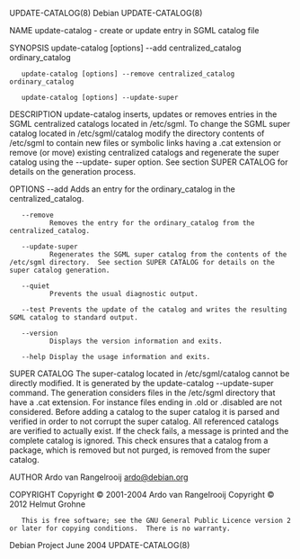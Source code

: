 UPDATE-CATALOG(8)                                                                               Debian                                                                               UPDATE-CATALOG(8)

NAME
       update-catalog - create or update entry in SGML catalog file

SYNOPSIS
       update-catalog [options] --add centralized_catalog ordinary_catalog

       update-catalog [options] --remove centralized_catalog ordinary_catalog

       update-catalog [options] --update-super

DESCRIPTION
       update-catalog  inserts,  updates or removes entries in the SGML centralized catalogs located in /etc/sgml.  To change the SGML super catalog located in /etc/sgml/catalog modify the directory
       contents of /etc/sgml to contain new files or symbolic links having a .cat extension or remove (or move) existing centralized catalogs and regenerate the super  catalog  using  the  --update-
       super option.  See section SUPER CATALOG for details on the generation process.

OPTIONS
       --add  Adds an entry for the ordinary_catalog in the centralized_catalog.

       --remove
              Removes the entry for the ordinary_catalog from the centralized_catalog.

       --update-super
              Regenerates the SGML super catalog from the contents of the /etc/sgml directory.  See section SUPER CATALOG for details on the super catalog generation.

       --quiet
              Prevents the usual diagnostic output.

       --test Prevents the update of the catalog and writes the resulting SGML catalog to standard output.

       --version
              Displays the version information and exits.

       --help Display the usage information and exits.

SUPER CATALOG
       The  super-catalog  located  in  /etc/sgml/catalog cannot be directly modified.  It is generated by the update-catalog --update-super command.  The generation considers files in the /etc/sgml
       directory that have a .cat extension.  For instance files ending in .old or .disabled are not considered.  Before adding a catalog to the super catalog it is parsed and verified in  order  to
       not corrupt the super catalog.  All referenced catalogs are verified to actually exist.  If the check fails, a message is printed and the complete catalog is ignored.  This check ensures that
       a catalog from a package, which is removed but not purged, is removed from the super catalog.

AUTHOR
       Ardo van Rangelrooij <ardo@debian.org>

COPYRIGHT
       Copyright © 2001-2004 Ardo van Rangelrooij Copyright © 2012 Helmut Grohne

       This is free software; see the GNU General Public Licence version 2 or later for copying conditions.  There is no warranty.

Debian Project                                                                                 June 2004                                                                             UPDATE-CATALOG(8)
